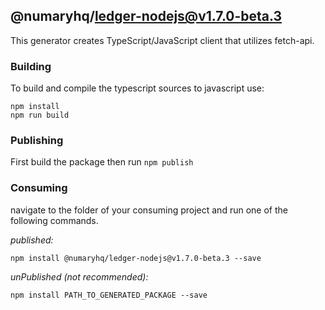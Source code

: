 ## @numaryhq/ledger-nodejs@v1.7.0-beta.3

This generator creates TypeScript/JavaScript client that utilizes fetch-api.

### Building

To build and compile the typescript sources to javascript use:
```
npm install
npm run build
```

### Publishing

First build the package then run ```npm publish```

### Consuming

navigate to the folder of your consuming project and run one of the following commands.

_published:_

```
npm install @numaryhq/ledger-nodejs@v1.7.0-beta.3 --save
```

_unPublished (not recommended):_

```
npm install PATH_TO_GENERATED_PACKAGE --save
